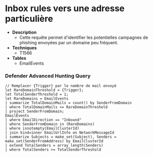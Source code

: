 # Inbox rules vers une adresse particulière

- **Description**
    - Cette requête permet d'identifier les potentielles campagnes de phishing envoyées par un domaine peu fréquent.
- **Techniques** 
    - T1566
 - **Tables**
   - EmailEvents
  
### Defender Advanced Hunting Query 
```KQL
// Remplacer {Trigger} par le nombre de mail envoyé
let RareDomainThreshold = {Trigger};
let TotalSenderThreshold = 1;
let RareDomains = EmailEvents
| summarize TotalDomainMails = count() by SenderFromDomain
| where TotalDomainMails <= RareDomainThreshold
| project SenderFromDomain;
EmailEvents
| where EmailDirection == "Inbound"
| where SenderFromDomain in (RareDomains)
| where isnotempty(EmailClusterId)
| join kind=inner EmailUrlInfo on NetworkMessageId
| summarize Subjects = make_set(Subject), Senders = make_set(SenderFromAddress) by EmailClusterId
| extend TotalSenders = array_length(Senders)
| where TotalSenders >= TotalSenderThreshold
```
